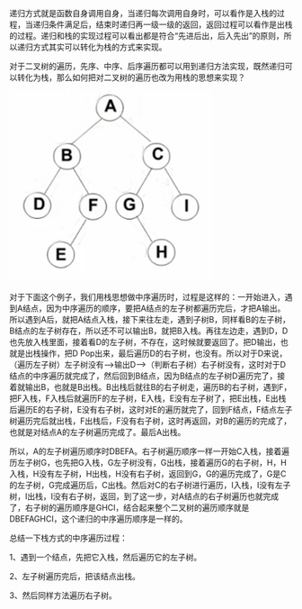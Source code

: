 递归方式就是函数自身调用自身，当递归每次调用自身时，可以看作是入栈的过程，当递归条件满足后，结束时递归再一级一级的返回，返回过程可以看作是出栈的过程。递归和栈的实现过程可以看出都是符合“先进后出，后入先出”的原则，所以递归方式其实可以转化为栈的方式来实现。

对于二叉树的遍历，先序、中序、后序遍历都可以用到递归方法实现，既然递归可以转化为栈，那么如何把对二叉树的遍历也改为用栈的思想来实现？

![img](https://raw.githubusercontent.com/yanyi5496/yanyi5496.github.io/image/markdown/2018042320473238)

对于下面这个例子，我们用栈思想做中序遍历时，过程是这样的：一开始进入，遇到A结点，因为中序遍历的顺序，要把A结点的左子树都遍历完后，才把A输出。所以遇到A后，就把A结点入栈，接下来往左走，遇到子树B，同样看B的左子树，B结点的左子树存在，所以还不可以输出B，就把B入栈。再往左边走，遇到D，D也先放入栈里面，接着看D的左子树，不存在，这时候就要返回了。把D输出，也就是出栈操作，把D Pop出来，最后遍历D的右子树，也没有。所以对于D来说，（遍历左子树）左子树没有—>输出D—>（判断右子树）右子树没有，这时对于D结点的中序遍历就完成了，然后回到B结点，因为B结点的左子树D遍历完了，接着就输出B，也就是B出栈。B出栈后就往B的右子树走，遍历B的右子树，遇到F，把F入栈，F入栈后就遍历F的左子树，E入栈，E没有左子树了，把E出栈，E出栈后遍历E的右子树，E没有右子树，这时对E的遍历就完了，回到F结点，F结点左子树遍历完后就出栈，F出栈后，F没有右子树，这时再返回，对B的遍历的完成了，也就是对结点A的左子树遍历完成了。最后A出栈。

所以，A的左子树遍历顺序时DBEFA。右子树遍历顺序一样一开始C入栈，接着遍历左子树G，也先把G入栈，G左子树没有，G出栈，接着遍历G的右子树，H，H入栈，H没有左子树，H出栈，H没有右子树，返回到G，G的遍历完成了，G是C的左子树，G完成遍历后，C出栈。然后对C的右子树进行遍历，I入栈，I没有左子树，I出栈，I没有右子树，返回，到了这一步，对A结点的右子树遍历也就完成了，右子树的遍历顺序是GHCI，结合起来整个二叉树的遍历顺序就是DBEFAGHCI，这个递归的中序遍历顺序是一样的。

总结一下栈方式的中序遍历过程：

1、遇到一个结点，先把它入栈，然后遍历它的左子树。

2、左子树遍历完后，把该结点出栈。

3、然后同样方法遍历右子树。
